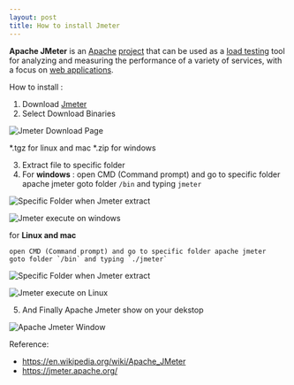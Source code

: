 ```yaml
---
layout: post
title: How to install Jmeter
---
```

**Apache JMeter** is an [Apache](https://en.wikipedia.org/wiki/Apache_Software_Foundation) [project](https://en.wikipedia.org/wiki/Project) that can be used as a [load testing](https://en.wikipedia.org/wiki/Load_testing) tool for analyzing and measuring the performance of a variety of services, with a focus on [web applications](https://en.wikipedia.org/wiki/Web_application).

How to install :

1. Download [Jmeter](https://jmeter.apache.org/download_jmeter.cgi)
2. Select Download Binaries 
    
![Jmeter Download Page](https://paper-attachments.dropbox.com/s_45555EAA3A7C8086DB52406D37400AD2893CBF7ADF54125CC252618902A5E4D4_1599359471204_image.png)


*.tgz for linux and mac
*.zip for windows

3. Extract file to specific folder 
4. For **windows** :
    open CMD (Command prompt) and go to specific folder apache jmeter
    goto folder `/bin` and typing `jmeter` 
    
![Specific Folder when Jmeter extract](https://paper-attachments.dropbox.com/s_45555EAA3A7C8086DB52406D37400AD2893CBF7ADF54125CC252618902A5E4D4_1599359817270_image.png)

![Jmeter execute on windows](https://paper-attachments.dropbox.com/s_45555EAA3A7C8086DB52406D37400AD2893CBF7ADF54125CC252618902A5E4D4_1599359881261_image.png)



for **Linux and mac**

    open CMD (Command prompt) and go to specific folder apache jmeter
    goto folder `/bin` and typing `./jmeter`
    
![Specific Folder when Jmeter extract](https://paper-attachments.dropbox.com/s_45555EAA3A7C8086DB52406D37400AD2893CBF7ADF54125CC252618902A5E4D4_1599360031331_image.png)

![Jmeter execute on Linux](https://paper-attachments.dropbox.com/s_45555EAA3A7C8086DB52406D37400AD2893CBF7ADF54125CC252618902A5E4D4_1599360072426_image.png)



5. And Finally Apache Jmeter show on your dekstop


    
![Apache Jmeter Window](https://paper-attachments.dropbox.com/s_45555EAA3A7C8086DB52406D37400AD2893CBF7ADF54125CC252618902A5E4D4_1599360161790_image.png)



Reference:

- https://en.wikipedia.org/wiki/Apache_JMeter
- https://jmeter.apache.org/



